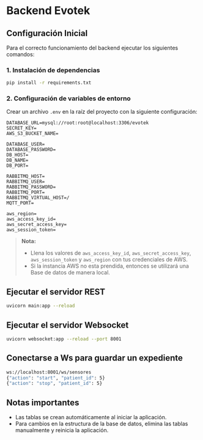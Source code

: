 # Backend Evotek

## Configuración Inicial

Para el correcto funcionamiento del backend ejecutar los siguientes comandos:

### 1. Instalación de dependencias
```bash
pip install -r requirements.txt
```

### 2. Configuración de variables de entorno

Crear un archivo `.env` en la raíz del proyecto con la siguiente configuración:

```
DATABASE_URL=mysql://root:root@localhost:3306/evotek
SECRET_KEY=
AWS_S3_BUCKET_NAME=

DATABASE_USER=
DATABASE_PASSWORD=
DB_HOST=
DB_NAME=
DB_PORT=

RABBITMQ_HOST=
RABBITMQ_USER=
RABBITMQ_PASSWORD=
RABBITMQ_PORT=
RABBITMQ_VIRTUAL_HOST=/
MQTT_PORT=

aws_region=
aws_access_key_id=
aws_secret_access_key=
aws_session_token=
```

> **Nota:**  
> - Llena los valores de `aws_access_key_id`, `aws_secret_access_key`, `aws_session_token` y `aws_region` con tus credenciales de AWS.
> - Si la instancia AWS no esta prendida, entonces se utilizará una Base de datos de manera local.

## Ejecutar el servidor REST
```bash
uvicorn main:app --reload
```

## Ejecutar el servidor Websocket
```bash
uvicorn websocket:app --reload --port 8001
```

## Conectarse a Ws para guardar un expediente
```bash
ws://localhost:8001/ws/sensores
{"action": "start", "patient_id": 5}
{"action": "stop", "patient_id": 5}
```

## Notas importantes
- Las tablas se crean automáticamente al iniciar la aplicación.
- Para cambios en la estructura de la base de datos, elimina las tablas manualmente y reinicia la aplicación.